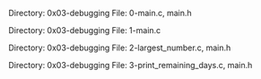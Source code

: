 Directory: 0x03-debugging
File: 0-main.c, main.h

Directory: 0x03-debugging
File: 1-main.c

Directory: 0x03-debugging
File: 2-largest_number.c, main.h

Directory: 0x03-debugging
File: 3-print_remaining_days.c, main.h
